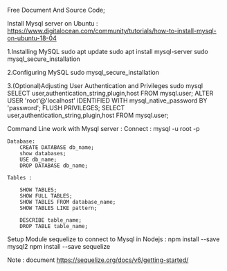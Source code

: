 Free Document And Source Code;

Install Mysql server on Ubuntu : https://www.digitalocean.com/community/tutorials/how-to-install-mysql-on-ubuntu-18-04

1.Installing MySQL
    sudo apt update
    sudo apt install mysql-server
    sudo mysql_secure_installation

2.Configuring MySQL
    sudo mysql_secure_installation

3.(Optional)Adjusting User Authentication and Privileges
    sudo mysql
    SELECT user,authentication_string,plugin,host FROM mysql.user;
    ALTER USER 'root'@'localhost' IDENTIFIED WITH mysql_native_password BY 'password';
    FLUSH PRIVILEGES;
    SELECT user,authentication_string,plugin,host FROM mysql.user;

Command Line work with Mysql server :
    Connect :
        mysql -u root -p

    Database:
        CREATE DATABASE db_name;
        show databases;
        USE db_name;
        DROP DATABASE db_name;

    Tables : 

        SHOW TABLES;
        SHOW FULL TABLES;
        SHOW TABLES FROM database_name;
        SHOW TABLES LIKE pattern;

        DESCRIBE table_name;
        DROP TABLE table_name;


Setup Module sequelize to connect to Mysql in Nodejs :
    npm install --save mysql2
    npm install --save sequelize

Note : document https://sequelize.org/docs/v6/getting-started/

